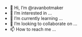 - 👋 Hi, I’m @ravanbotmaker
- 👀 I’m interested in ...
- 🌱 I’m currently learning ...
- 💞️ I’m looking to collaborate on ...
- 📫 How to reach me ...

<!---
ravanbotmaker/ravanbotmaker is a ✨ special ✨ repository because its `README.md` (this file) appears on your GitHub profile.
You can click the Preview link to take a look at your changes.
--->
